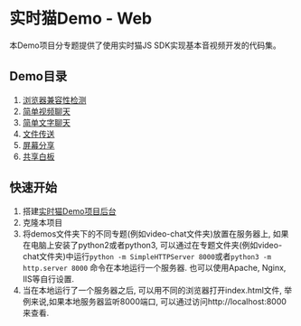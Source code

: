 # 实时猫Demo - Web

本Demo项目分专题提供了使用实时猫JS SDK实现基本音视频开发的代码集。

## Demo目录

1. [浏览器兼容性检测](demos/browser-compatibility-test)
2. [简单视频聊天](demos/video-chat)
3. [简单文字聊天](demos/text-chat)
4. [文件传送](demos/file-sharing)
5. [屏幕分享](demos/screen-sharing)
6. [共享白板](demos/shared-whiteboard)

## 快速开始

1. 搭建[实时猫Demo项目后台](https://github.com/RTCat/rtcat-demo-backend)
2. 克隆本项目
3. 将demos文件夹下的不同专题(例如video-chat文件夹)放置在服务器上, 如果在电脑上安装了python2或者python3, 
可以通过在专题文件夹(例如video-chat文件夹)中运行`python -m SimpleHTTPServer 8000`或者`python3 -m http.server 8000`
命令在本地运行一个服务器. 也可以使用Apache, Nginx, IIS等自行设置.
4. 当在本地运行了一个服务器之后, 可以用不同的浏览器打开index.html文件, 举例来说,如果本地服务器监听8000端口,
可以通过访问http://localhost:8000来查看.